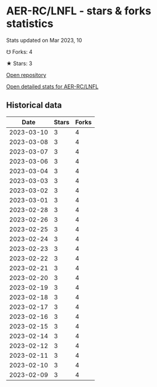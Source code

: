 # AER-RC/LNFL - stars & forks statistics

Stats updated on Mar 2023, 10

☋ Forks: 4

★ Stars: 3

[Open repository](https://github.com/AER-RC/LNFL)

[Open detailed stats for AER-RC/LNFL](https://reviewgithub.com/rep/AER-RC/LNFL)

## Historical data
| Date | Stars | Forks |
|------|-------|-------|
| 2023-03-10 | 3 | 4 | 
| 2023-03-08 | 3 | 4 | 
| 2023-03-07 | 3 | 4 | 
| 2023-03-06 | 3 | 4 | 
| 2023-03-04 | 3 | 4 | 
| 2023-03-03 | 3 | 4 | 
| 2023-03-02 | 3 | 4 | 
| 2023-03-01 | 3 | 4 | 
| 2023-02-28 | 3 | 4 | 
| 2023-02-26 | 3 | 4 | 
| 2023-02-25 | 3 | 4 | 
| 2023-02-24 | 3 | 4 | 
| 2023-02-23 | 3 | 4 | 
| 2023-02-22 | 3 | 4 | 
| 2023-02-21 | 3 | 4 | 
| 2023-02-20 | 3 | 4 | 
| 2023-02-19 | 3 | 4 | 
| 2023-02-18 | 3 | 4 | 
| 2023-02-17 | 3 | 4 | 
| 2023-02-16 | 3 | 4 | 
| 2023-02-15 | 3 | 4 | 
| 2023-02-14 | 3 | 4 | 
| 2023-02-12 | 3 | 4 | 
| 2023-02-11 | 3 | 4 | 
| 2023-02-10 | 3 | 4 | 
| 2023-02-09 | 3 | 4 | 

